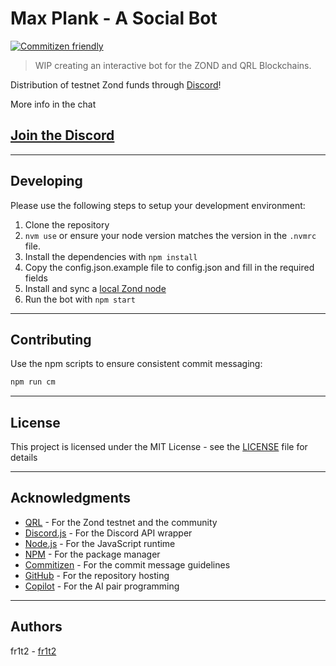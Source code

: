 # Max Plank - A Social Bot

[![Commitizen friendly](https://img.shields.io/badge/commitizen-friendly-brightgreen.svg)](http://commitizen.github.io/cz-cli/)

> WIP creating an interactive bot for the ZOND and QRL Blockchains.

Distribution of testnet Zond funds through [Discord](https://theqrl.org/discord)!


More info in the chat


## [Join the Discord](https://theqrl.org/discord)

---

## Developing

Please use the following steps to setup your development environment:

1. Clone the repository
2. `nvm use` or ensure your node version matches the version in the `.nvmrc` file.
3. Install the dependencies with `npm install`
4. Copy the config.json.example	 file to config.json and fill in the required fields
5. Install and sync a [local Zond node](https://test-zond.theqrl.org/linux.html)
6. Run the bot with `npm start`



--- 

## Contributing

Use the npm scripts to ensure consistent commit messaging:

```bash
npm run cm
```


--- 

## License

This project is licensed under the MIT License - see the [LICENSE](LICENSE) file for details

---

## Acknowledgments

* [QRL](https://theqrl.org) - For the Zond testnet and the community
* [Discord.js](https://discord.js.org) - For the Discord API wrapper
* [Node.js](https://nodejs.org) - For the JavaScript runtime
* [NPM](https://www.npmjs.com) - For the package manager
* [Commitizen](https://commitizen.github.io/cz-cli) - For the commit message guidelines
* [GitHub](https://github.com) - For the repository hosting
* [Copilot](https://copilot.github.com) - For the AI pair programming

---

## Authors

fr1t2 - [fr1t2](https://fr1t2.com)

